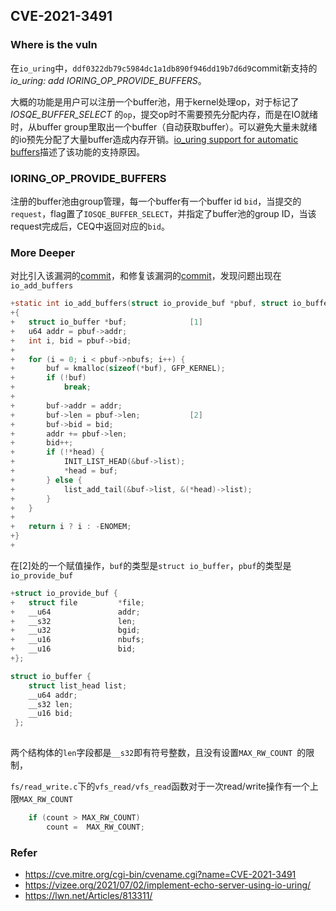 ## 											CVE-2021-3491

### Where is the vuln

​	在`io_uring`中，`ddf0322db79c5984dc1a1db890f946dd19b7d6d9`commit新支持的*io_uring: add IORING_OP_PROVIDE_BUFFERS*。

​	大概的功能是用户可以注册一个buffer池，用于kernel处理op，对于标记了*IOSQE_BUFFER_SELECT* 的`op`，提交op时不需要预先分配内存，而是在IO就绪时，从buffer group里取出一个buffer（自动获取buffer）。可以避免大量未就绪的io预先分配了大量buffer造成内存开销。[io_uring support for automatic buffers](https://lwn.net/Articles/810414/)描述了该功能的支持原因。



### IORING_OP_PROVIDE_BUFFERS

注册的buffer池由group管理，每一个buffer有一个buffer id `bid`，当提交的`request`，flag置了`IOSQE_BUFFER_SELECT`，并指定了buffer池的group ID，当该request完成后，CEQ中返回对应的`bid`。



### More Deeper

对比引入该漏洞的[commit](https://git.kernel.org/pub/scm/linux/kernel/git/torvalds/linux.git/commit/?id=ddf0322db79c5984dc1a1db890f946dd19b7d6d9)，和修复该漏洞的[commit](https://git.kernel.org/pub/scm/linux/kernel/git/torvalds/linux.git/commit/?id=d1f82808877bb10d3deee7cf3374a4eb3fb582db)，发现问题出现在`io_add_buffers`

```c
+static int io_add_buffers(struct io_provide_buf *pbuf, struct io_buffer **head)
+{
+	struct io_buffer *buf;				[1]
+	u64 addr = pbuf->addr;
+	int i, bid = pbuf->bid;
+
+	for (i = 0; i < pbuf->nbufs; i++) {
+		buf = kmalloc(sizeof(*buf), GFP_KERNEL);
+		if (!buf)
+			break;
+
+		buf->addr = addr;
+		buf->len = pbuf->len;			[2]
+		buf->bid = bid;
+		addr += pbuf->len;
+		bid++;
+		if (!*head) {
+			INIT_LIST_HEAD(&buf->list);
+			*head = buf;
+		} else {
+			list_add_tail(&buf->list, &(*head)->list);
+		}
+	}
+
+	return i ? i : -ENOMEM;
+}
+
```

在[2]处的一个赋值操作，`buf`的类型是`struct io_buffer`，`pbuf`的类型是`io_provide_buf`

```c
+struct io_provide_buf {
+	struct file			*file;
+	__u64				addr;
+	__s32				len;
+	__u32				bgid;
+	__u16				nbufs;
+	__u16				bid;
+};

struct io_buffer {
 	struct list_head list;
 	__u64 addr;
	__s32 len;
 	__u16 bid;
 };
 
```

两个结构体的`len`字段都是`__s32`即有符号整数，且没有设置`MAX_RW_COUNT `的限制，

`fs/read_write.c`下的`vfs_read/vfs_read`函数对于一次read/write操作有一个上限`MAX_RW_COUNT`

```c
	if (count > MAX_RW_COUNT)
		count =  MAX_RW_COUNT;
```



















### Refer

* https://cve.mitre.org/cgi-bin/cvename.cgi?name=CVE-2021-3491
* https://vizee.org/2021/07/02/implement-echo-server-using-io-uring/
* https://lwn.net/Articles/813311/